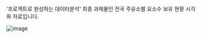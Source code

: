 
'프로젝트로 완성하는 데이터분석' 최종 과제물인 전국 주유소별 요소수 보유 현황 시각화 자료입니다. <br>

![image](https://github.com/KimNee/take-stock_DEF/assets/77114419/eb73219c-3a82-4826-86aa-8077d66cf175)
